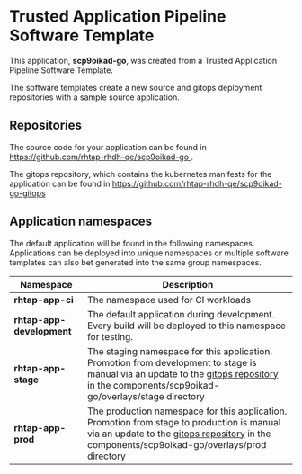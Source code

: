 # Trusted Application Pipeline Software Template

This application, **scp9oikad-go**, was created from a Trusted Application Pipeline Software Template.

The software templates create a new source and gitops deployment repositories with a sample source application. 

## Repositories

The source code for your application can be found in [https://github.com/rhtap-rhdh-qe/scp9oikad-go ](https://github.com/rhtap-rhdh-qe/scp9oikad-go ).
 
The gitops repository, which contains the kubernetes manifests for the application can be found in 
[https://github.com/rhtap-rhdh-qe/scp9oikad-go-gitops ](https://github.com/rhtap-rhdh-qe/scp9oikad-go-gitops ) 

## Application namespaces 

The default application will be found in the following namespaces. Applications can be deployed into unique namespaces or multiple software templates can also bet generated into the same group namespaces.  

|  Namespace   |  Description   |  
| -------- | -------- |
| **rhtap-app-ci** | The namespace used for CI workloads |
| **rhtap-app-development** | The default application during development. Every build will be deployed to this namespace for testing. |
| **rhtap-app-stage** | The staging namespace for this application. Promotion from development to stage is manual via an update to the [gitops repository](https://github.com/rhtap-rhdh-qe/scp9oikad-go-gitops ) in the components/scp9oikad-go/overlays/stage directory |
| **rhtap-app-prod** | The production namespace for this application. Promotion from stage to production is manual via an update to the [gitops repository](https://github.com/rhtap-rhdh-qe/scp9oikad-go-gitops ) in the components/scp9oikad-go/overlays/prod directory |